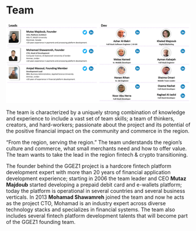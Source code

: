 # Team

![](<../.gitbook/assets/image (5).png>)

The team is characterized by a uniquely strong combination of knowledge and experience to include a vast set of team skills; a team of thinkers, creators, and hard-workers; passionate about the project and its potential of the positive financial impact on the community and commerce in the region.

“From the region, serving the region.” The team understands the region’s culture and commerce, what small merchants need and how to offer value. The team wants to take the lead in the region fintech & crypto transitioning.

The founder behind the GGEZ1 project is a hardcore fintech platform development expert with more than 20 years of financial application development experience; starting in 2006 the team leader and CEO **Mutaz Majdoub** started developing a prepaid debit card and e-wallets platform; today the platform is operational in several countries and several business verticals. In 2013 **Mohamad Shawamreh** joined the team and now he acts as the project CTO, Mohamad is an industry expert across diverse technology stacks and specializes in financial systems.  The team also includes several fintech platform development talents that will become part of the GGEZ1 founding team.
